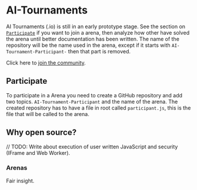 # AI-Tournaments
AI Tournaments (.io) is still in an early prototype stage. See the section on [`Participate`](#Participate) if you want to join a arena, then analyze how other have solved the arena until better documentation has been written. The name of the repository will be the name used in the arena, except if it starts with `AI-Tournament-Participant-` then that part is removed.

Click here to [join the community](https://github.com/AI-Tournaments/AI-Tournaments/issues/1).

## Participate
To participate in a Arena you need to create a GitHub repository and add two topics. `AI-Tournament-Participant` and the name of the arena. The created repository has to have a file in root called `participant.js`, this is the file that will be called to the arena.

## Why open source?
// TODO: Write about execution of user written JavaScript and security (IFrame and Web Worker).
### Arenas
Fair insight.